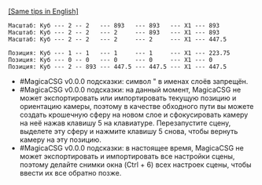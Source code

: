 [[Same tips in English]](https://github.com/procedural/magicacsg_tips/blob/main/README_EN.md)
```
Масштаб: Куб --- 2 -- 2   --- 893   --- 893   --- X1 --- 893
Масштаб: Куб --- 2 -- 2   --- 2     --- 893   --- X1 --- 893
Масштаб: Куб --- 2 -- 2   --- 2     --- 2     --- X1 --- 447.5

Позиция: Куб --- 1 -- 1   --- 1     --- 1     --- X1 --- 223.75
Позиция: Куб --- 0 -- 0   --- 0     --- 0     --- X1 --- 0
Позиция: Куб --- 2 -- 893 --- 447.5 --- 447.5 --- X1 --- 447.5
```
* #MagicaCSG v0.0.0 подсказки: символ " в именах слоёв запрещён.
* #MagicaCSG v0.0.0 подсказки: на данный момент, MagicaCSG не может экспортировать или импортировать текущую позицию и ориентацию камеры, поэтому в качестве обходного пути вы можете создать крошечную сферу на новом слое и сфокусировать камеру на неё нажав клавишу 5 на клавиатуре. Перезапустите сцену, выделете эту сферу и нажмите клавишу 5 снова, чтобы вернуть камеру на эту позицию.
* #MagicaCSG v0.0.0 подсказки: в настоящее время, MagicaCSG не может экспортировать и импортировать все настройки сцены, поэтому делайте снимки окна (Ctrl + 6) всех настроек сцены, чтобы ввести их все обратно позже.
